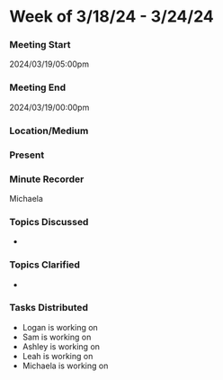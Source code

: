 
# Week of 3/18/24 - 3/24/24

### Meeting Start
2024/03/19/05:00pm

### Meeting End
2024/03/19/00:00pm

### Location/Medium


### Present


### Minute Recorder
Michaela

### Topics Discussed
- 
  
### Topics Clarified
- 

### Tasks Distributed
- Logan is working on 
- Sam is working on 
- Ashley is working on 
- Leah is working on 
- Michaela is working on 
